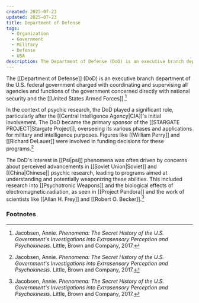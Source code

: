 ```yaml
---
created: 2025-07-23
updated: 2025-07-23
title: Department of Defense
tags:
  - Organization
  - Government
  - Military
  - Defense
  - USA
description: The Department of Defense (DoD) is an executive branch department of the U.S. federal government charged with coordinating and supervising all agencies and functions of the government concerned directly with national security and the United States Armed Forces.
---
```


The [[Department of Defense]] (DoD) is an executive branch department of the U.S. federal government charged with coordinating and supervising all agencies and functions of the government concerned directly with national security and the [[United States Armed Forces]].[^1]

In the context of psychic research, the DoD played a significant role, particularly after the [[Central Intelligence Agency|CIA]]'s initial involvement. The DoD became the primary sponsor of the [[STARGATE PROJECT|Stargate Project]], overseeing its various phases and applications for military and intelligence purposes. Figures like [[William Perry]] and [[Richard DeLauer]] were involved in funding decisions for these programs.[^1]

The DoD's interest in [[Psi|psi]] phenomena was often driven by concerns about perceived advancements in [[Soviet Union|Soviet]] and [[China|Chinese]] psychic research, leading to programs aimed at understanding and potentially weaponizing these abilities. This included research into [[Psychotronic Weapons]] and the biological effects of electromagnetic radiation, as seen in [[Project Pandora]] and the work of scientists like [[Allan H. Frey]] and [[Robert O. Becker]].[^1]

### Footnotes
[^1]: Jacobsen, Annie. *Phenomena: The Secret History of the U.S. Government's Investigations into Extrasensory Perception and Psychokinesis*. Little, Brown and Company, 2017.
